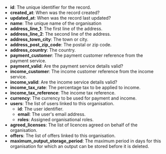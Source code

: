 * **id**: The unique identifier for the record.
* **created_at**: When was the record created?
* **updated_at**: When was the record last updated?
* **name**: The unique name of the organisation
* **address_line_1**: The first line of the address.
* **address_line_2**: The second line of the address.
* **address_town_city**: The town or city.
* **address_post_zip_code**: The postal or zip code.
* **address_country**: The country.
* **payment_customer**: The payment customer reference from the payment service.
* **payment_valid**: Are the payment service details valid?
* **income_customer**: The income customer reference from the income service.
* **income_valid**: Are the income service details valid?
* **income_tax_rate**: The percentage tax to be applied to income.
* **income_tax_reference**: The income tax reference.
* **currency**: The currency to be used for payment and income.
* **users**: The list of users linked to this organisation.
    * **id**: The user identifier.
    * **email**: The user's email address.
    * **roles**: Assigned organisational roles.
* **agreed_licenses**: The list of licences agreed on behalf of the organisation.
* **offers**: The list of offers linked to this organisation.
* **maximum_output_storage_period**: The maximum period in days for this organisation for which an output can be stored before it is deleted.
